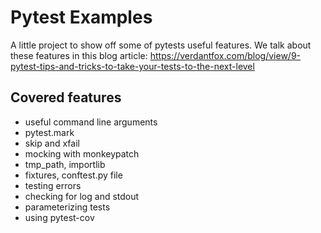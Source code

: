 # Pytest Examples

A little project to show off some of pytests useful features.
We talk about these features in this blog article:
https://verdantfox.com/blog/view/9-pytest-tips-and-tricks-to-take-your-tests-to-the-next-level

## Covered features

- useful command line arguments
- pytest.mark
- skip and xfail
- mocking with monkeypatch
- tmp_path, importlib
- fixtures, conftest.py file
- testing errors
- checking for log and stdout
- parameterizing tests
- using pytest-cov
